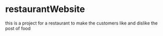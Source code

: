 # restaurantWebsite
this is a project for a restaurant to make the customers like and dislike the post of food
